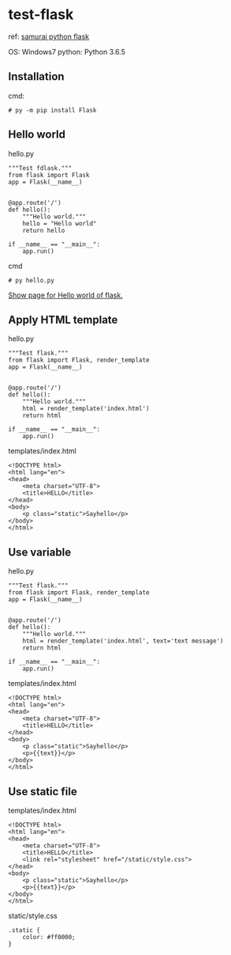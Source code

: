 # test-flask

ref: [samurai python flask](https://www.sejuku.net/blog/55507)

OS: Windows7
python: Python 3.6.5

## Installation

cmd:
~~~
# py -m pip install Flask
~~~

## Hello world

hello.py
~~~
"""Test fdlask."""
from flask import Flask
app = Flask(__name__)


@app.route('/')
def hello():
    """Hello world."""
    hello = "Hello world"
    return hello

if __name__ == "__main__":
    app.run()

~~~

cmd
~~~
# py hello.py
~~~

[Show page for Hello world of flask.](http://127.0.0.1:5000/)

## Apply HTML template

hello.py
~~~
"""Test flask."""
from flask import Flask, render_template
app = Flask(__name__)


@app.route('/')
def hello():
    """Hello world."""
    html = render_template('index.html')
    return html

if __name__ == "__main__":
    app.run()

~~~

templates/index.html
~~~
<!DOCTYPE html>
<html lang="en">
<head>
    <meta charset="UTF-8">
    <title>HELLO</title>
</head>
<body>
    <p class="static">Sayhello</p>
</body>
</html>
~~~

## Use variable

hello.py
~~~
"""Test flask."""
from flask import Flask, render_template
app = Flask(__name__)


@app.route('/')
def hello():
    """Hello world."""
    html = render_template('index.html', text='text message')
    return html

if __name__ == "__main__":
    app.run()

~~~

templates/index.html
~~~
<!DOCTYPE html>
<html lang="en">
<head>
    <meta charset="UTF-8">
    <title>HELLO</title>
</head>
<body>
    <p class="static">Sayhello</p>
    <p>{{text}}</p>
</body>
</html>
~~~

## Use static file

templates/index.html
~~~
<!DOCTYPE html>
<html lang="en">
<head>
    <meta charset="UTF-8">
    <title>HELLO</title>
    <link rel="stylesheet" href="/static/style.css">
</head>
<body>
    <p class="static">Sayhello</p>
    <p>{{text}}</p>
</body>
</html>
~~~

static/style.css
~~~
.static {
    color: #ff0000;
}
~~~

